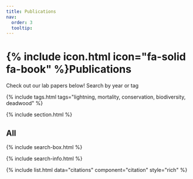 ```yaml
---
title: Publications
nav:
  order: 3
  tooltip: 
---
```


# {% include icon.html icon="fa-solid fa-book" %}Publications

Check out our lab papers below! Search by year or tag

{% include tags.html tags="lightning, mortality, conservation, biodiversity, deadwood" %}

{% include section.html %}

## All

{% include search-box.html %}

{% include search-info.html %}

{% include list.html data="citations" component="citation" style="rich" %}
